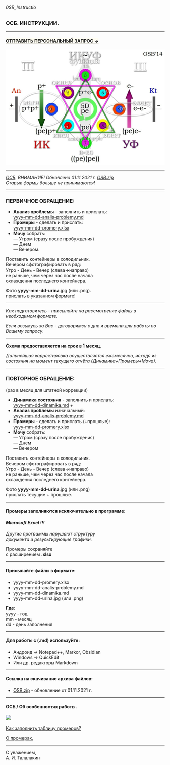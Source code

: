 ###### 0SB_Instructio  
### ОСБ. ИНСТРУКЦИИ.  

***  
#### **<a href="mailto:talalakin@yandex.ru?subject=ФИО. Суть запроса? Кто направил?"><span style='background-color:#fffdf0;'>ОТПРАВИТЬ ПЕРСОНАЛЬНЫЙ ЗАПРОС →</span></a>**

![Arbalet](ArbaletEP.jpg)  

***
_[ОСБ](!0SB.md#osb). ВНИМАНИЕ! Обновлено 01.11.2021 г.  [OSB.zip](https://github.com/TalalakinAI/OSB/raw/master/OSB.zip)  
Старые формы больше не принимаются!_  

***  
### ПЕРВИЧНОЕ ОБРАЩЕНИЕ:  
- __Анализ проблемы__ - заполнить и прислать:  
[yyyy-mm-dd-analis-problemy.md](yyyy-mm-dd-analis-problemy.md)   
- __Промеры__ - сделать и прислать:   
[yyyy-mm-dd-promery.xlsx](https://github.com/TalalakinAI/OSB/raw/master/yyyy-mm-dd-promery.xlsx)  
- __Мочу__ собрать:  
— Утром (сразу после пробуждения)  
— Днем   
— Вечером.  

Поставить контейнеры в холодильник.  
Вечером сфотографировать в ряд:  
Утро - День - Вечер  (слева→направо)  
не раньше, чем через час после начала   
охлаждения последнего контейнера.  

Фото  __yyyy-mm-dd-urina__.jpg (или .png).  
прислать в указанном формате!  

***
*Как подготовитесь - присылайте на рассмотрение файлы в необходимом формате.*  

*Если возьмусь за Вас - договоримся о дне и времени для работы по Вашему запросу*.  

***   
__Схема предоставляется на срок в 1 месяц.__  

*Дальнейшая корректировка осуществляется  ежемесячно, исходя из состояния 
на момент текущего отчёта (Динамика+Промеры+Моча).* 
 
***  
### ПОВТОРНОЕ ОБРАЩЕНИЕ:  
(раз в месяц для штатной коррекции)  

- __Динамика состояния__ - заполнить и прислать:   
[yyyy-mm-dd-dinamika.md](yyyy-mm-dd-dinamika.md) +     
- __Анализ проблемы__ изначальный:   
[yyyy-mm-dd-analis-problemy.md](yyyy-mm-dd-analis-problemy.md)  
- __Промеры__ - сделать и прислать (+прошлые):  
[yyyy-mm-dd-promery.xlsx](https://github.com/TalalakinAI/OSB/raw/master/yyyy-mm-dd-promery.xlsx)
- __Мочу__ собрать:  
— Утром (сразу после пробуждения)  
— Днем  
— Вечером  

Поставить контейнеры в холодильник.  
Вечером сфотографировать в ряд:  
Утро - День - Вечер  (слева→направо)  
не раньше, чем через час после начала  
охлаждения последнего контейнера.  

Фото  __yyyy-mm-dd-urina__.jpg (или .png)  
прислать текущие + прошлые.  

***
#### Промеры заполняются исключительно в программе:   
#### *Microsoft Excel !!!*  

*Другие программы нарушают структуру  
документа и результирующие графики.*  

Промеры сохраняйте  
с расширением  __.xlsx__   

***
#### Присылайте файлы в формате:  
- yyyy-mm-dd-promery.xlsx  
- yyyy-mm-dd-analis-problemy.md  
- yyyy-mm-dd-dinamika.md   
- yyyy-mm-dd-urina.jpg (или .png)  

__Где:__    
yyyy - год  
mm - месяц  
dd - день заполнения   

***
#### Для работы с (.md) используйте:     
- Андроид → Notepad++, Markor, Obsidian  
- Windows → QuickEdit  
- Или др. редакторы Markdown  

***
#### Ссылка на скачивание архива файлов:
- [OSB.zip](https://github.com/TalalakinAI/OSB/raw/master/OSB.zip)  - обновление от 01.11.2021 г. 

***

#### ОСБ / Об особенностях работы.   
[![](https://i.ytimg.com/vi_webp/WGZL00VWwgg/maxresdefault.webp)](https://youtu.be/WGZL00VWwgg)   

[Как заполнить таблицу промеров?](https://t.me/osbmd/298)   

[О промерах.](https://t.me/osbmd/1334)  

***   
С уважением,   
А. И. Талалакин   

